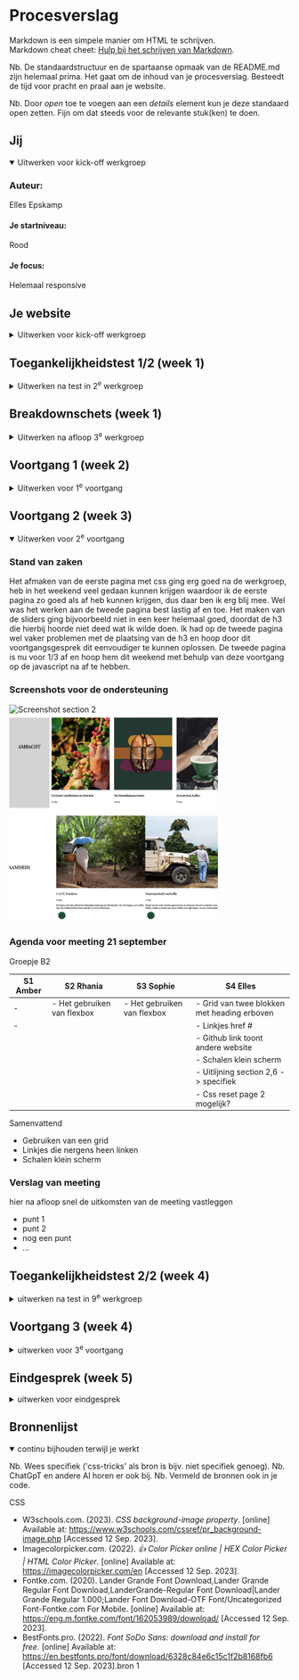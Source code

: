 # Procesverslag
Markdown is een simpele manier om HTML te schrijven.  
Markdown cheat cheet: [Hulp bij het schrijven van Markdown](https://github.com/adam-p/markdown-here/wiki/Markdown-Cheatsheet).

Nb. De standaardstructuur en de spartaanse opmaak van de README.md zijn helemaal prima. Het gaat om de inhoud van je procesverslag. Besteedt de tijd voor pracht en praal aan je website.

Nb. Door *open* toe te voegen aan een *details* element kun je deze standaard open zetten. Fijn om dat steeds voor de relevante stuk(ken) te doen.


## Jij

<details open>
  <summary>Uitwerken voor kick-off werkgroep</summary>

  ### Auteur:
  Elles Epskamp

  #### Je startniveau:
  Rood

  #### Je focus:
  Helemaal responsive
 
</details>





## Je website

<details>
  <summary>Uitwerken voor kick-off werkgroep</summary>

  ### Je opdracht:
  https://www.starbucksathome.com/nl/

  #### Screenshot(s) van de eerste pagina (small screen): 
  Recepten 
  <img src="readme-images/SSReceptenpagina.png" width="375px" alt="Receptenpagina">

  #### Screenshot(s) van de tweede pagina (small screen):
  Over koffie 
  <img src="readme-images/SSOverkoffiepagina.png" width="375px" alt="Over koffie pagina">
 
</details>





## Toegankelijkheidstest 1/2 (week 1)

<details>
  <summary>Uitwerken na test in 2<sup>e</sup> werkgroep</summary>

  ### Bevindingen Screenreader
  Als je de voiceover functie op je macbook gebruikt loop je tegen een aantal dingen aan. Zo merk je meteen dat je heel wat uitleg nodig hebt om uberhaupt te weten hoe je de voiceover moet gebruiken. Er zijn namelijk heel veel opties binnen het gebruiken van voiceover. De toetsen zijn moeilijk om met je handen eenvoudig bij te kunnen komen. Het vereist dus best wel wat training om de screenreader onder controle te kunnen krijgen. Ik heb er thuis na de les nog even voor gezeten om het echt te kunnen begrijpen, want je hebt echt je koppie erbij nodig. Ook raad ik echt aan om de screenreader in je eigentaal te zetten als je ook websites in die taal gebruikt want anders wordt het nog gecompliceerder.

  Ik heb uiteindelijk met de screenreader de starbucksathome receptenpagina en overkoffie doorlopen met de screenreader. Hierbij vielen een aantal dingen op. Allereerst werden er heel veel linkjes gebruikt, waardoor je niet echt snel door de website heen kon navigeren. Vooral de filteropties van wat soort koffie je zou willen maken duurde lang om doorheen te komen, omdat alle opties werden benoemd. Verder viel me op dat de afbeeldingen erg matige alternatieve teksten hebben, je kan er niet heel veel uithalen bij de meeste afbeeldingen. Na het doorlopen van de site met de voiceover heb ik gebruik gemaakt van de rotor om de headings en de linkjes op de website te doorlopen, daar heb ik de volgende bevindingen uit verkregen.

  Bij het doorlopen van de headings viel me op dat het er veel minder waren dan dat ik zelf zou gebruiken, het is nu moeilijk om de structuur van de site te snappen en per section door de site heen te lopen. Ook hadden sommige headings niet echt specifieke namen, dus wist je niet altijd even goed wat je kon verwachten. Op de over koffie pagina was maar 1 heading te vinden, dus die pagina is helemaal lastig om met een screenreader doorheen te komen.

  Ook bij het doorlopen van linkjes op de website zijn me een aantal dingen opgevallen. De site bevat erg veel linkjes, als je daar allemaal doorheen moet ben je echt wel even bezig. De linkjes van de site werken daarnaast ook niet helemaal lekker, want sommige zijn zo algemeen verwoord dat je echt niet weet wat je kan verwachten als je naar het linkje heen navigeert. Denk bijvoorbeeld aan socials → welke social hebben ze het over of lees meer → waar is meer over te lezen

  Samenvattend, deze site kan nog veel verbeteringen gebruiken voor de gebruikers van een screenreader, zodat deze makkelijker door de site heen kunnen navigeren en hun doel kunnen bereiken.

  ### Bevindingen WCAG checklist
  Naast het gebruiken van een screenreader hebben we ook een WCAG checklist doorlopen om te kijken hoe toegankelijk de website is die we gaan gebruiken voor de opdracht. Hier zijn ook een aantal bevindingen uit gehaald.

  Op zich zou je kunnen zeggen dat de website redelijk voldeed aan de WCAG checklist, maar er is zeker ook nog veel ruimte voor verbetering, terwijl ik dat van te voren niet echt had bedacht. Soms zijn categorien bijvoorbeeld onduidelijk geformuleerd of gaat het niet goed met het child element ten opzichte van de parent. Ook heb ik gemerkt dat de site soms niet helemaal lekker navigeert als je er met het keyboard door heen gaat, de volgorde van het navigeren is soms erg onlogisch. De site werkt wel erg goed op mobiel, schaalt bijvoorbeeld goed mee. Een groot winstpuntje zou zijn om meer headings te gebruiken en geen heading levels te skippen, want nu had je op een pagina bijvoorbeeld alleen een h1 of alleen een h1 en dan vervolgens een h3. Het gaat ook nog niet altijd even lekker met de alternatieve teksten onder afbeeldingen, of ze zeggen niet veel nuttigs over de getoonde afbeelding of er zijn decoratieve afbeeldingen die wel alt-tekst bevatten terwijl dit overbodig is. Vooral de controls kunnen nog aandacht gebruiken, zo zijn er niet altijd states zichtbaar van bijvoorbeeld knoppen of kan je geen onderdelen overslaan, het is ook niet altijd even duidelijk wanneer er een nieuw venster zal openen als er op een bepaalde link wordt geklikt. De site ondersteund geen dark mode en de blokken om de verschillende recepten vallen weg als je de site bekijkt in grijstinten, dit is erg onhandig als je een bepaald recept beter wilt bekijken. Het kleurcontrast van de site zit wel goed. 

  Kortom de site heeft zeker een aantal sterke punten, maar er is ook nog ruimte voor verbetering die ik zou kunnen gebruiken als ik de site ga namaken.
  
</details>





## Breakdownschets (week 1)

<details>
  <summary>Uitwerken na afloop 3<sup>e</sup> werkgroep</summary>

  ### De hele pagina - recepten: 
  <img src="readme-images/BreakdownKoffieGeheel.png" width="375px" alt="Breakdown van de hele recepten pagina">

  ### Dynamisch deel: 
  <img src="readme-images/BreakdownDynaRec.png" width="375px" alt="Breakdown van een dynamische verfijning van de zoekopdracht">

  ### De hele pagina - over koffie: 
  <img src="readme-images/BreakdownKoffieGeheel.png" width="375px" alt="Breakdown van de hele pagina">

  ### Dynamisch deel: 
  <img src="readme-images/BreakdownDynaKoffie.png" width="375px" alt="Breakdown van een dynamische slider">

</details>





## Voortgang 1 (week 2)

<details>
  <summary>Uitwerken voor 1<sup>e</sup> voortgang</summary>

  ### Stand van zaken
  Het opzetten van de html ging best soepel en stond ook best wel snel. Bij het werken aan de css ontstonden hier en daar wel wat moeilijkheden. Zo vond ik het lastig om te werken zonder classes, omdat ik nu erg vast liep met het feit dat je twee html pagina's hebt en toch apart elementen wil aanroepen zonder dat deze elementen voor beide pagina's wordt aangepast. Ook vond ik het lastig om de background voor de intro van de receptenpagina lekker uitgelijnd te krijgen. Ik wil de tekst namelijk graag links hebben en de afbeelding rechts maar dat gaat niet zo makkelijk als ik had gehoopt. Ook kreeg ik het logo niet lekker in het midden van mijn header, terwijl alle margins en paddings naar mijn idee wel goed stonden.

  Uiteindelijk heb ik de tekst links uitgelijnd gekregen en de afbeelding naar rechts, maar het logo in het midden van de pagina is nog niet helemaal lekker gelukt. Ook heb ik bij de intro van mijn receptenpagina het probleem dat het vlak met de elementen niet helemaal lekker meeschaald naar kleiner formaat. En weet ik niet helemaal hoe ik mijn koffie's het beste kan gaan kaderen naast natuurlijk het gebruiken van een grid.

  ### Screenshots voor de ondersteuning
  <img src="readme-images/VG1.1.png" width="375px" alt="Screenshot bovenste deel receptenpagina">
  <img src="readme-images/VG1.2.png" width="375px" alt="Screenshot meeschalen intro werkt niet lekker">
  <img src="readme-images/VG1.3.png" width="375px" alt="Screenshot van huidige status koffie kadering">
  <img src="readme-images/VG1.3b.png" width="375px" alt="Screenshot van hoe ik de koffie's wil kaderen">

  ### Agenda voor meeting 14 september
  Groepje B2

  | S1 Amber                | S2 Rhania                   | S3 Sophie                    | S4 Elles
  | ---                     | ---                         | ---                          | ---              
  | - Het schalen van tekst | - Het gebruiken van flexbox | - Het gebruiken van flexbox  | - Het plaatsen van het logo in het midden van de pagina
  | - Selectoren css        |                             |                              | - Het meeschalen van de intro naar kleiner formaat
  |                         |                             |                              | - Kaderen van de koffie's in een grid

  Samenvattend
  - Schalen naar kleiner formaat tekst en tekst+afbeelding
  - Flexbox
  - Uitlijnen met flexbox
  - Responsive
  - Css selectors
  - Elementen samenzetten in een vakje van een grid

  ### Verslag van meeting

  - Goed de sections, articles gebruikt
  - Html ziet er strak uit
  - Section: gebruiken voor een groep, article: iets eruit halen
  - Gebruik van figures is niet echt nodig
  - Zet de header eventueel in een grid

</details>





## Voortgang 2 (week 3)

<details open>
  <summary>Uitwerken voor 2<sup>e</sup> voortgang</summary>

  ### Stand van zaken
  Het afmaken van de eerste pagina met css ging erg goed na de werkgroep, heb in het weekend veel gedaan kunnen krijgen waardoor ik de eerste pagina zo goed als af heb kunnen krijgen, dus daar ben ik erg blij mee. Wel was het werken aan de tweede pagina best lastig af en toe. Het maken van de sliders ging bijvoorbeeld niet in een keer helemaal goed, doordat de h3 die hierbij hoorde niet deed wat ik wilde doen. Ik had op de tweede pagina wel vaker problemen met de plaatsing van de h3 en hoop door dit voortgangsgesprek dit eenvoudiger te kunnen oplossen. De tweede pagina is nu voor 1/3 af en hoop hem dit weekend met behulp van deze voortgang op de javascript na af te hebben.

  ### Screenshots voor de ondersteuning
  <img src="readme-images/VG2.1.png" width="375px" alt="Screenshot section 2">
  <img src="readme-images/VG2.1b.png" width="375px" alt="Screenshot section 6">
  <img src="readme-images/VG2.2.png" width="375px" alt="Screenshot section duurzaamheid">

  ### Agenda voor meeting 21 september
  Groepje B2

  | S1 Amber                | S2 Rhania                   | S3 Sophie                    | S4 Elles
  | ---                     | ---                         | ---                          | ---              
  | -                       | - Het gebruiken van flexbox | - Het gebruiken van flexbox  | - Grid van twee blokken met heading erboven
  | -                       |                             |                              | - Linkjes href #
  |                         |                             |                              | - Github link toont andere website
  |                         |                             |                              | - Schalen klein scherm
  |                         |                             |                              | - Uitlijning section 2,6 -> specifiek
  |                         |                             |                              | - Css reset page 2 mogelijk? 

  Samenvattend
  - Gebruiken van een grid
  - Linkjes die nergens heen linken
  - Schalen klein scherm

  ### Verslag van meeting
  hier na afloop snel de uitkomsten van de meeting vastleggen

  - punt 1
  - punt 2
  - nog een punt
- ...

</details>





## Toegankelijkheidstest 2/2 (week 4)

<details>
  <summary>uitwerken na test in 9<sup>e</sup> werkgroep</summary>

  ### Bevindingen
  Lijst met je bevindingen die in de test naar voren kwamen (geef ook aan wat er verbeterd is):

</details>





## Voortgang 3 (week 4)

<details>
  <summary>uitwerken voor 3<sup>e</sup> voortgang</summary>

  ### Stand van zaken
  hier dit ging goed & dit was lastig (neem ook screenshots op van delen van je website en code)


  ### Agenda voor meeting
  samen met je groepje opstellen

  | student 1      | student 2          | student 3    | student 4        |
  | ---            | ---                | ---          | ---              |
  | dit bespreken  | en dit             | en ik dit    | en dan ik dat    |
  | en dat ook nog | dit als er tijd is | nog een punt | dit wil ik zeker |
  | ...            | ...                | ...          | ...              |


  ### Verslag van meeting
  hier na afloop snel de uitkomsten van de meeting vastleggen

  - punt 1
  - punt 2
  - nog een punt
  - ...

</details>





## Eindgesprek (week 5)

<details>
  <summary>uitwerken voor eindgesprek</summary>

  ### Je uitkomst - karakteristiek screenshots:
  <img src="readme-images/dummy-plaatje.jpg" width="375px" alt="uitomst opdracht 1">


  ### Dit ging goed/Heb ik geleerd: 
  Korte omschrijving met plaatjes

  <img src="readme-images/dummy-plaatje.jpg" width="375px" alt="top">


  ### Dit was lastig/Is niet gelukt:
  Korte omschrijving met plaatjes

  <img src="readme-images/dummy-plaatje.jpg" width="375px" alt="bummer">
</details>





## Bronnenlijst

<details open>
  <summary>continu bijhouden terwijl je werkt</summary>

  Nb. Wees specifiek ('css-tricks' als bron is bijv. niet specifiek genoeg). 
  Nb. ChatGpT en andere AI horen er ook bij.
  Nb. Vermeld de bronnen ook in je code.

  CSS
  - W3schools.com. (2023). *CSS background-image property*. [online] Available at: https://www.w3schools.com/cssref/pr_background-image.php [Accessed 12 Sep. 2023].
  - Imagecolorpicker.com. (2022). *👍 Color Picker online | HEX Color Picker | HTML Color Picker*. [online] Available at: https://imagecolorpicker.com/en [Accessed 12 Sep. 2023].
  - Fontke.com. (2020). Lander Grande Font Download,Lander Grande Regular Font Download,LanderGrande-Regular Font Download|Lander Grande Regular 1.000;Lander Font Download-OTF Font/Uncategorized Font-Fontke.com For Mobile. [online] Available at: https://eng.m.fontke.com/font/162053989/download/ [Accessed 12 Sep. 2023].
  - BestFonts.pro. (2022). *Font SoDo Sans: download and install for free.* [online] Available at: https://en.bestfonts.pro/font/download/6328c84e6c15c1f2b8168fb6 [Accessed 12 Sep. 2023].bron 1

</details>